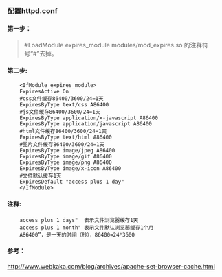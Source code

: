 ### 配置httpd.conf
#### 第一步：
> #LoadModule expires_module modules/mod_expires.so 的注释符号“#”去掉。

#### 第二步:
```
    <IfModule expires_module>
    ExpiresActive On
    #css文件缓存86400/3600/24=1天
    ExpiresByType text/css A86400
    #js文件缓存86400/3600/24=1天
    ExpiresByType application/x-javascript A86400
    ExpiresByType application/javascript A86400
    #html文件缓存86400/3600/24=1天
    ExpiresByType text/html A86400
    #图片文件缓存86400/3600/24=1天
    ExpiresByType image/jpeg A86400
    ExpiresByType image/gif A86400
    ExpiresByType image/png A86400
    ExpiresByType image/x-icon A86400
    #文件默认缓存1天
    ExpiresDefault "access plus 1 day"
    </IfModule>
```

#### 注释:
```
    access plus 1 days"  表示文件浏览器缓存1天
    access plus 1 month" 表示文件默认浏览器缓存1个月
    A86400”，是一天的时间（秒），86400=24*3600
```

#### 参考：
http://www.webkaka.com/blog/archives/apache-set-browser-cache.html
